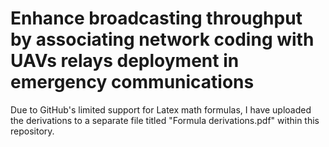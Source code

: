 # Enhance broadcasting throughput by associating network coding with UAVs relays deployment in emergency communications

Due to GitHub's limited support for Latex math formulas, I have uploaded the derivations to a separate file titled "Formula derivations.pdf" within this repository.
